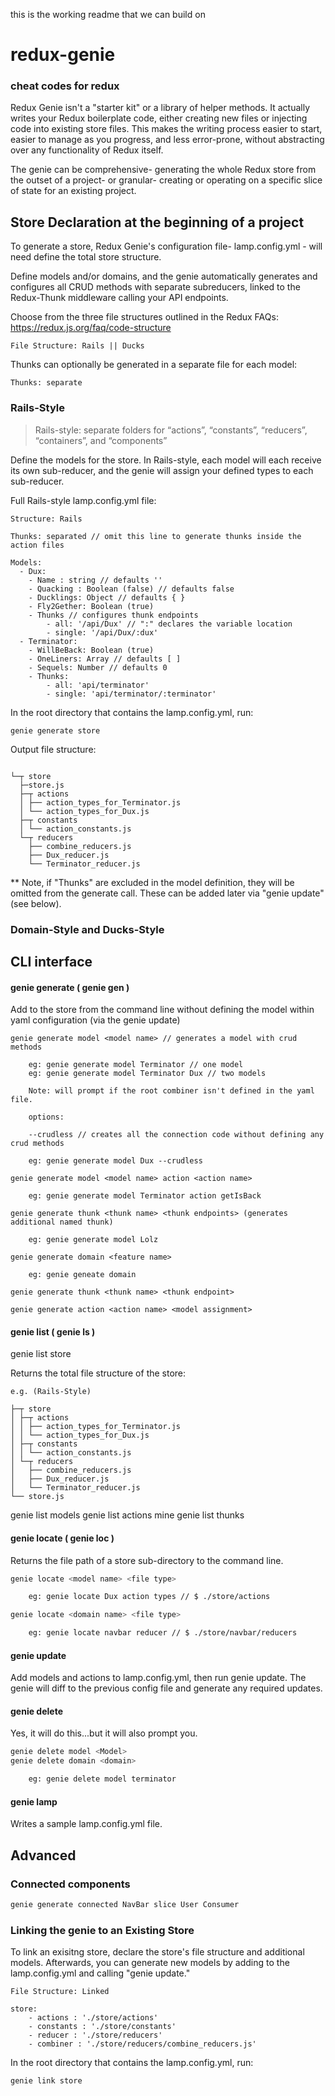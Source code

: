 this is the working readme that we can build on 

# redux-genie 

### cheat codes for redux

Redux Genie isn't a "starter kit" or a library of helper methods. It actually writes your Redux boilerplate code, either creating new files or injecting code into existing store files. This makes the writing process easier to start, easier to manage as you progress, and less error-prone, without abstracting over any functionality of Redux itself.

The genie can be comprehensive- generating the whole Redux store from the outset of a project- or granular- creating or operating on a specific slice of state for an existing project.

## Store Declaration at the beginning of a project

To generate a store, Redux Genie's configuration file- lamp.config.yml - will need define the total store structure. 

Define models and/or domains, and the genie automatically generates and configures all CRUD methods with separate subreducers, linked to the Redux-Thunk middleware calling your API endpoints.

Choose from the three file structures outlined in the Redux FAQs:
https://redux.js.org/faq/code-structure

```
File Structure: Rails || Ducks
```

Thunks can optionally be generated in a separate file for each model:

```
Thunks: separate
```

### Rails-Style

> Rails-style: separate folders for “actions”, “constants”, “reducers”, “containers”, and “components” 

Define the models for the store. In Rails-style, each model will each receive its own sub-reducer, and the genie will assign your defined types to each sub-reducer.

Full Rails-style lamp.config.yml file: 

```
Structure: Rails 

Thunks: separated // omit this line to generate thunks inside the action files

Models:
  - Dux: 
    - Name : string // defaults ''
    - Quacking : Boolean (false) // defaults false
    - Ducklings: Object // defaults { }
    - Fly2Gether: Boolean (true)
    - Thunks // configures thunk endpoints
    	- all: '/api/Dux' // ":" declares the variable location
    	- single: '/api/Dux/:dux' 
  - Terminator: 
    - WillBeBack: Boolean (true)
    - OneLiners: Array // defaults [ ]
    - Sequels: Number // defaults 0
    - Thunks:
    	- all: 'api/terminator'
    	- single: 'api/terminator/:terminator'
```

In the root directory that contains the lamp.config.yml, run:

```
genie generate store
```

Output file structure:
```

└─┬ store
  ├─store.js
  ├─┬ actions
  │ ├── action_types_for_Terminator.js
  │ └── action_types_for_Dux.js
  ├─┬ constants
  │ └── action_constants.js
  └─┬ reducers
    ├── combine_reducers.js
    ├── Dux_reducer.js
    └── Terminator_reducer.js
```

** Note, if "Thunks" are excluded in the model definition, they will be omitted from the generate call. These can be added later via "genie update" (see below).

### Domain-Style and Ducks-Style


## CLI interface

#### genie generate ( genie gen )

Add to the store from the command line without defining the model within yaml configuration (via the genie update)

```
genie generate model <model name> // generates a model with crud methods 

	eg: genie generate model Terminator // one model
	eg: genie generate model Terminator Dux // two models

	Note: will prompt if the root combiner isn't defined in the yaml file.

	options: 

	--crudless // creates all the connection code without defining any crud methods

	eg: genie generate model Dux --crudless

genie generate model <model name> action <action name> 

	eg: genie generate model Terminator action getIsBack

genie generate thunk <thunk name> <thunk endpoints> (generates additional named thunk) 

	eg: genie generate model Lolz

genie generate domain <feature name>

	eg: genie geneate domain 

genie generate thunk <thunk name> <thunk endpoint>

genie generate action <action name> <model assignment> 

```

#### genie list ( genie ls )

genie list store

Returns the total file structure of the store:

```
e.g. (Rails-Style)

├─┬ store
│ ├─┬ actions
│ │ ├── action_types_for_Terminator.js
│ │ └── action_types_for_Dux.js
│ ├─┬ constants
│ │ └── action_constants.js
│ └─┬ reducers
│   ├── combine_reducers.js
│   ├── Dux_reducer.js
│   └── Terminator_reducer.js
└── store.js
```

genie list models
genie list actions mine
genie list thunks

#### genie locate ( genie loc )

Returns the file path of a store sub-directory to the command line.

```bash
genie locate <model name> <file type>

	eg: genie locate Dux action types // $ ./store/actions

genie locate <domain name> <file type>

	eg: genie locate navbar reducer // $ ./store/navbar/reducers

```

#### genie update

Add models and actions to lamp.config.yml, then run genie update. The genie will diff to the previous config file and generate any required updates.

#### genie delete 

Yes, it will do this...but it will also prompt you.

```bash
genie delete model <Model>
genie delete domain <domain>

	eg: genie delete model terminator

```

#### genie lamp

Writes a sample lamp.config.yml file. 

## Advanced 

### Connected components 

```bash
genie generate connected NavBar slice User Consumer 
```

### Linking the genie to an Existing Store

To link an exisitng store, declare the store's file structure and additional models. Afterwards, you can generate new models by adding to the lamp.config.yml and calling "genie update." 

```
File Structure: Linked

store: 
	- actions : './store/actions'
	- constants : './store/constants'
	- reducer : './store/reducers'
	- combiner : './store/reducers/combine_reducers.js' 
```

In the root directory that contains the lamp.config.yml, run:

```bash
genie link store
```